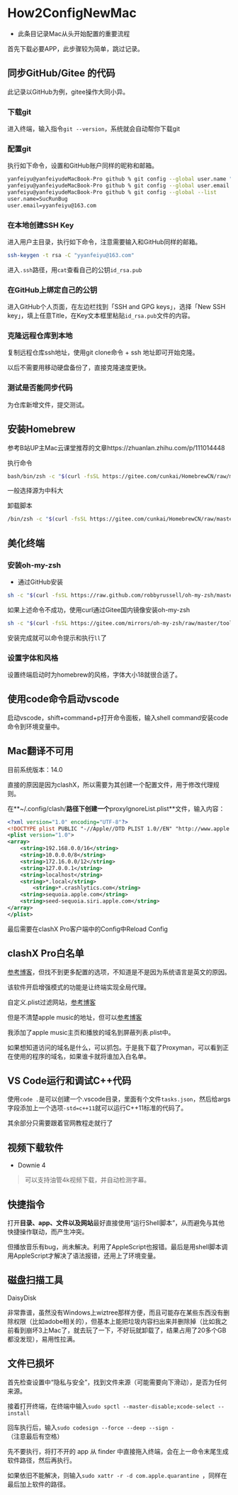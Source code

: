 # How2ConfigNewMac

- 此条目记录Mac从头开始配置的重要流程

首先下载必要APP，此步骤较为简单，跳过记录。

## 同步GitHub/Gitee 的代码

此记录以GitHub为例，gitee操作大同小异。

### 下载git

进入终端，输入指令`git --version`，系统就会自动帮你下载git

### 配置git

执行如下命令，设置和GitHub账户同样的昵称和邮箱。

```bash
yanfeiyu@yanfeiyudeMacBook-Pro github % git config --global user.name "SucRunBug"
yanfeiyu@yanfeiyudeMacBook-Pro github % git config --global user.email "yyanfeiyu@163.com"
yanfeiyu@yanfeiyudeMacBook-Pro github % git config --global --list
user.name=SucRunBug
user.email=yyanfeiyu@163.com
```

### 在本地创建SSH Key

进入用户主目录，执行如下命令，注意需要输入和GitHub同样的邮箱。

```bash
ssh-keygen -t rsa -C "yyanfeiyu@163.com"
```

进入`.ssh`路径，用`cat`查看自己的公钥`id_rsa.pub`

### 在GitHub上绑定自己的公钥

进入GitHub个人页面，在左边栏找到「SSH and GPG keys」，选择「New SSH key」，填上任意Title，在Key文本框里粘贴`id_rsa.pub`文件的内容。

### 克隆远程仓库到本地

复制远程仓库ssh地址，使用git clone命令 + ssh 地址即可开始克隆。

以后不需要用移动硬盘备份了，直接克隆速度更快。

### 测试是否能同步代码

为仓库新增文件，提交测试。



## 安装Homebrew

参考B站UP主Mac云课堂推荐的文章https://zhuanlan.zhihu.com/p/111014448

执行命令

```bash
bash/bin/zsh -c "$(curl -fsSL https://gitee.com/cunkai/HomebrewCN/raw/master/Homebrew.sh)"
```

一般选择源为中科大

卸载脚本

```bash
/bin/zsh -c "$(curl -fsSL https://gitee.com/cunkai/HomebrewCN/raw/master/HomebrewUninstall.sh)"
```



## 美化终端

### 安装oh-my-zsh

- 通过GitHub安装

```bash
sh -c "$(curl -fsSL https://raw.github.com/robbyrussell/oh-my-zsh/master/tools/install.sh)"
```

如果上述命令不成功，使用curl通过Gitee国内镜像安装oh-my-zsh

```bash
sh -c "$(curl -fsSL https://gitee.com/mirrors/oh-my-zsh/raw/master/tools/install.sh)"
```

安装完成就可以命令提示和执行`ll`了

### 设置字体和风格

设置终端启动时为homebrew的风格，字体大小18就很合适了。

## 使用code命令启动vscode

启动vscode，shift+command+p打开命令面板，输入shell command安装code命令到环境变量中。

## Mac翻译不可用

目前系统版本：14.0

直接的原因是因为clashX，所以需要为其创建一个配置文件，用于修改代理规则。

在**~/.config/clash/**路径下创建一个**proxyIgnoreList.plist**文件，输入内容：

```xml
<?xml version="1.0" encoding="UTF-8"?>
<!DOCTYPE plist PUBLIC "-//Apple//DTD PLIST 1.0//EN" "http://www.apple.com/DTDs/PropertyList-1.0.dtd">
<plist version="1.0">
<array>
	<string>192.168.0.0/16</string>
	<string>10.0.0.0/8</string>
	<string>172.16.0.0/12</string>
	<string>127.0.0.1</string>
	<string>localhost</string>
	<string>*.local</string>
        <string>*.crashlytics.com</string>
	<string>sequoia.apple.com</string>
	<string>seed-sequoia.siri.apple.com</string>
</array>
</plist>
```

最后需要在clashX Pro客户端中的Config中Reload Config

## clashX Pro白名单

[参考博客](https://penghh.fun/2023/01/30/2023-1-30-clashx/)，但找不到更多配置的选项，不知道是不是因为系统语言是英文的原因。

该软件开启增强模式的功能是让终端实现全局代理。

自定义.plist过滤网站，[参考博客](https://www.shiqidu.com/d/1023)

但是不清楚apple music的地址，但可以[参考博客](https://blog.butanediol.me/2020/05/07/提升国内-Apple-Music-体验的代理规则/)

我添加了apple music主页和播放的域名到屏蔽列表.plist中。

如果想知道访问的域名是什么，可以抓包。于是我下载了Proxyman，可以看到正在使用的程序的域名，如果谁卡就将谁加入白名单。

## VS Code运行和调试C++代码

使用`code .`是可以创建一个.vscode目录，里面有个文件`tasks.json`，然后给args字段添加上一个选项`-std=c++11`就可以运行C++11标准的代码了。

其余部分只需要跟着官网教程走就行了

## 视频下载软件

- Downie 4

> 可以支持油管4k视频下载，并自动检测字幕。

## 快捷指令

打开**目录、app、文件以及网站**最好直接使用“运行Shell脚本”，从而避免与其他快捷操作联动，而产生冲突。

但播放音乐有bug，尚未解决。利用了AppleScript也报错。最后是用shell脚本调用AppleScript才解决了语法报错，还用上了环境变量。

## 磁盘扫描工具

DaisyDisk

非常靠谱，虽然没有Windows上wiztree那样方便，而且可能存在某些东西没有删除权限（比如adobe相关的），但基本上能把垃圾内容扫出来并删除掉（比如我之前看到崩坏3上Mac了，就去玩了一下，不好玩就卸载了，结果占用了20多个GB都没发现），易用性拉满。

## 文件已损坏

首先检查设置中“隐私与安全”，找到文件来源（可能需要向下滑动），是否为任何来源。

接着打开终端，在终端中输入`sudo spctl --master-disable;xcode-select --install`

回车执行后，输入`sudo codesign --force --deep --sign - `（注意最后有空格）

先不要执行，将打不开的 app 从 finder 中直接拖入终端，会在上一命令末尾生成软件路径，然后再执行。

如果依旧不能解决，则输入`sudo xattr -r -d com.apple.quarantine `，同样在最后加上软件的路径。

